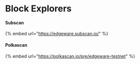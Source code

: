 # Block Explorers

#### Subscan

{% embed url="https://edgeware.subscan.io/" %}



#### Polkascan

{% embed url="https://polkascan.io/pre/edgeware-testnet" %}



